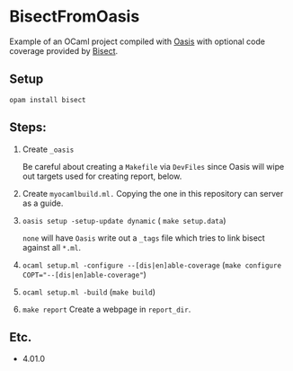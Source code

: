 # BisectFromOasis
Example of an OCaml project compiled with [Oasis](http://oasis.forge.ocamlcore.org/MANUAL.html) with optional code coverage provided by [Bisect](http://bisect.x9c.fr/index.html).

## Setup
`opam install bisect`

## Steps:

  1. Create `_oasis`

     Be careful about creating a `Makefile` via `DevFiles` since Oasis will wipe out targets used for creating report, below.

  2. Create `myocamlbuild.ml.`  Copying the one in this repository can server as a guide.

  3. `oasis setup -setup-update dynamic` ( `make setup.data`)
     
     `none` will have `Oasis` write out a `_tags` file which tries to link bisect against all `*.ml`.

  4. `ocaml setup.ml -configure --[dis|en]able-coverage` (`make configure COPT="--[dis|en]able-coverage"`)

  5. `ocaml setup.ml -build` (`make build`)

  6. `make report`
     Create a webpage in `report_dir`.

## Etc.
  - 4.01.0
